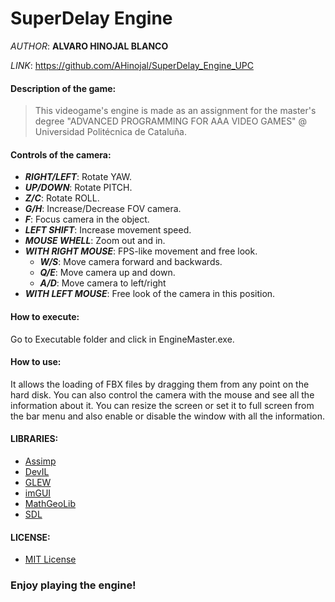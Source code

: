 # SuperDelay Engine

*AUTHOR*: **ALVARO HINOJAL BLANCO**

*LINK*: https://github.com/AHinojal/SuperDelay_Engine_UPC

#### Description of the game:
> This videogame's engine is made as an assignment for the master's degree "ADVANCED PROGRAMMING FOR AAA VIDEO GAMES" @ Universidad Politécnica de Cataluña.

#### Controls of the camera:
- ***RIGHT/LEFT***: Rotate YAW.
- ***UP/DOWN***: Rotate PITCH.
- ***Z/C***: Rotate ROLL.
- ***G/H***: Increase/Decrease FOV camera.
- ***F***: Focus camera in the object.
- ***LEFT SHIFT***: Increase movement speed.
- ***MOUSE WHELL***: Zoom out and in.
- ***WITH RIGHT MOUSE***: FPS-like movement and free look.
  - ***W/S***: Move camera forward and backwards.
  - ***Q/E***: Move camera up and down.
  - ***A/D***: Move camera to left/right
- ***WITH LEFT MOUSE***: Free look of the camera in this position.

#### How to execute:
Go to Executable folder and click in EngineMaster.exe.

#### How to use:
It allows the loading of FBX files by dragging them from any point on the hard disk.
You can also control the camera with the mouse and see all the information about it.
You can resize the screen or set it to full screen from the bar menu and also enable or disable the window with all the information.

#### LIBRARIES:
- [Assimp](https://www.assimp.org/) 
- [DevIL](http://openil.sourceforge.net/docs/) 
- [GLEW](http://glew.sourceforge.net/) 
- [imGUI](https://github.com/ocornut/imgui) 
- [MathGeoLib](https://github.com/juj/MathGeoLib) 
- [SDL](https://www.sdl.com/) 

#### LICENSE:
- [MIT License](https://github.com/AHinojal/SuperDelay_Engine_UPC/blob/main/LICENSE) 

### Enjoy playing the engine!
